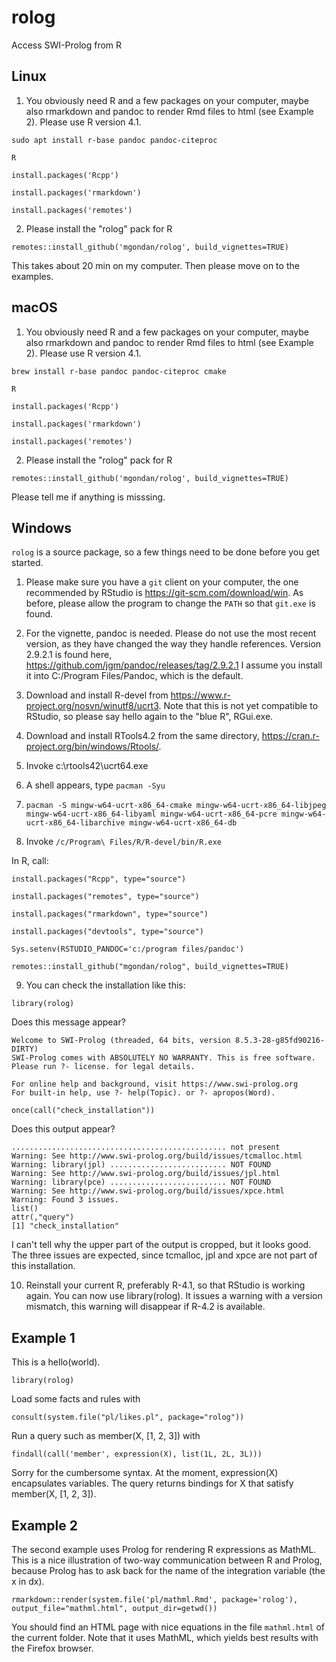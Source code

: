 # rolog
Access SWI-Prolog from R

## Linux

1. You obviously need R and a few packages on your computer, maybe also rmarkdown and pandoc to render Rmd files to html (see Example 2). Please use R version 4.1.

`sudo apt install r-base pandoc pandoc-citeproc`

`R`

`install.packages('Rcpp')`

`install.packages('rmarkdown')`

`install.packages('remotes')`

2. Please install the "rolog" pack for R

`remotes::install_github('mgondan/rolog', build_vignettes=TRUE)`

This takes about 20 min on my computer. Then please move on to the examples.

## macOS

1. You obviously need R and a few packages on your computer, maybe also rmarkdown and pandoc to render Rmd files to html (see Example 2). Please use R version 4.1.

`brew install r-base pandoc pandoc-citeproc cmake`

`R`

`install.packages('Rcpp')`

`install.packages('rmarkdown')`

`install.packages('remotes')`

2. Please install the "rolog" pack for R

`remotes::install_github('mgondan/rolog', build_vignettes=TRUE)`

Please tell me if anything is misssing.

## Windows

`rolog` is a source package, so a few things need to be done before you get started.

1. Please make sure you have a `git` client on your computer, the one recommended by RStudio is https://git-scm.com/download/win. As
   before, please allow the program to change the `PATH` so that `git.exe` is found.

2. For the vignette, pandoc is needed. Please do not use the most recent version, as they have changed the way they handle references. Version 2.9.2.1 is found here,
   https://github.com/jgm/pandoc/releases/tag/2.9.2.1 I assume you install it into C:/Program Files/Pandoc, which is the default.

3. Download and install R-devel from https://www.r-project.org/nosvn/winutf8/ucrt3. Note that this is not yet compatible to RStudio, so please say hello again to the "blue R", RGui.exe.

4. Download and install RTools4.2 from the same directory, https://cran.r-project.org/bin/windows/Rtools/.

5. Invoke c:\rtools42\ucrt64.exe

6. A shell appears, type `pacman -Syu`

7. `pacman -S mingw-w64-ucrt-x86_64-cmake mingw-w64-ucrt-x86_64-libjpeg mingw-w64-ucrt-x86_64-libyaml mingw-w64-ucrt-x86_64-pcre mingw-w64-ucrt-x86_64-libarchive mingw-w64-ucrt-x86_64-db`

8. Invoke `/c/Program\ Files/R/R-devel/bin/R.exe`

In R, call:

`install.packages("Rcpp", type="source")`

`install.packages("remotes", type="source")`

`install.packages("rmarkdown", type="source")`

`install.packages("devtools", type="source")`

`Sys.setenv(RSTUDIO_PANDOC='c:/program files/pandoc')`

`remotes::install_github("mgondan/rolog", build_vignettes=TRUE)`

9. You can check the installation like this:

`library(rolog)`

Does this message appear?

````
Welcome to SWI-Prolog (threaded, 64 bits, version 8.5.3-28-g85fd90216-DIRTY)
SWI-Prolog comes with ABSOLUTELY NO WARRANTY. This is free software.
Please run ?- license. for legal details.

For online help and background, visit https://www.swi-prolog.org
For built-in help, use ?- help(Topic). or ?- apropos(Word).
````

`once(call("check_installation"))`

Does this output appear?

````
................................................ not present
Warning: See http://www.swi-prolog.org/build/issues/tcmalloc.html
Warning: library(jpl) .......................... NOT FOUND
Warning: See http://www.swi-prolog.org/build/issues/jpl.html
Warning: library(pce) .......................... NOT FOUND
Warning: See http://www.swi-prolog.org/build/issues/xpce.html
Warning: Found 3 issues.
list()
attr(,"query")
[1] "check_installation"
````

I can't tell why the upper part of the output is cropped, but it looks good. The three issues are expected, since tcmalloc, jpl and xpce are not part of this installation.

10. Reinstall your current R, preferably R-4.1, so that RStudio is working again. You
   can now use library(rolog). It issues a warning with a version mismatch, this warning 
   will disappear if R-4.2 is available.

## Example 1

This is a hello(world).

`library(rolog)`

Load some facts and rules with 

`consult(system.file("pl/likes.pl", package="rolog"))`

Run a query such as member(X, [1, 2, 3]) with 

`findall(call('member', expression(X), list(1L, 2L, 3L)))`

Sorry for the cumbersome syntax. At the moment, expression(X) encapsulates variables. The query returns bindings for X that satisfy member(X, [1, 2, 3]).

## Example 2

The second example uses Prolog for rendering R expressions as MathML. This is a nice illustration of two-way communication between R and Prolog,
because Prolog has to ask back for the name of the integration variable (the x in dx).

`rmarkdown::render(system.file('pl/mathml.Rmd', package='rolog'), output_file="mathml.html", output_dir=getwd())`

You should find an HTML page with nice equations in the file `mathml.html` of the current folder. Note that it uses MathML, which yields best
results with the Firefox browser.
